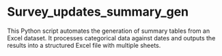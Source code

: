 # Survey_updates_summary_gen
This Python script automates the generation of summary tables from an Excel dataset. It processes categorical data against dates and outputs the results into a structured Excel file with multiple sheets.
